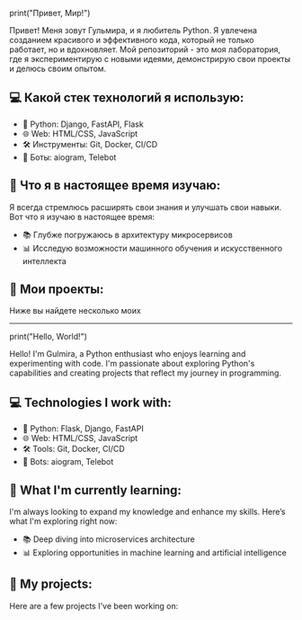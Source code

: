 print("Привет, Мир!")

Привет! Меня зовут Гульмира, и я любитель Python. Я увлечена созданием красивого и эффективного кода, который не только работает, но и вдохновляет. Мой репозиторий - это моя лаборатория, где я экспериментирую с новыми идеями, демонстрирую свои проекты и делюсь своим опытом.

## 💻 Какой стек технологий я использую:

- 🐍 Python: Django, FastAPI, Flask
- 🌐 Web: HTML/CSS, JavaScript
- 🛠️ Инструменты: Git, Docker, CI/CD
- 🤖 Боты: aiogram, Telebot

## 🌱 Что я в настоящее время изучаю:

Я всегда стремлюсь расширять свои знания и улучшать свои навыки. Вот что я изучаю в настоящее время:

- 📚 Глубже погружаюсь в архитектуру микросервисов
- 📊 Исследую возможности машинного обучения и искусственного интеллекта

## 🔧 Мои проекты:

Ниже вы найдете несколько моих

---------------------------------------------------------------------------------------------------

print("Hello, World!")

Hello! I'm Gulmira, a Python enthusiast who enjoys learning and experimenting with code. I'm passionate about exploring Python's capabilities and creating projects that reflect my journey in programming.

## 💻 Technologies I work with:

- 🐍 Python: Flask, Django, FastAPI
- 🌐 Web: HTML/CSS, JavaScript
- 🛠️ Tools: Git, Docker, CI/CD
- 🤖 Bots: aiogram, Telebot

## 🌱 What I'm currently learning:

I'm always looking to expand my knowledge and enhance my skills. Here’s what I'm exploring right now:

- 📚 Deep diving into microservices architecture
- 📊 Exploring opportunities in machine learning and artificial intelligence

## 🔧 My projects:

Here are a few projects I've been working on:

